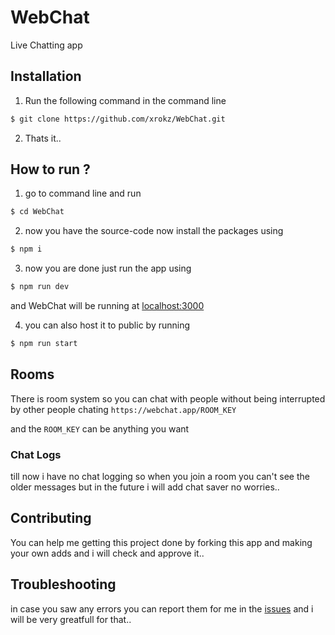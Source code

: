 
# WebChat

Live Chatting app

  
## Installation
1. Run the following command in the command line

```bash
$ git clone https://github.com/xrokz/WebChat.git
```
2. Thats it..

## How to run ?

1. go to command line and run

  

```bash
$ cd WebChat
```

  

2. now you have the source-code now install the packages using

```bash
$ npm i
```

  

3. now you are done just run the app using

```bash
$ npm run dev
```

and WebChat will be running at [localhost:3000](http://localhost:3000)

  

4. you can also host it to public by running

```bash
$ npm run start
```

## Rooms
There is room system so you can chat with people without being interrupted by other people chating `https://webchat.app/ROOM_KEY`

and the `ROOM_KEY` can be anything you want 

### Chat Logs
till now i have no chat logging so when you join a room you can't see the older messages but in the future i will add chat saver no worries..


## Contributing
You can help me getting this project done by forking this app and making your own adds and i will check and approve it..

## Troubleshooting
in case you saw any errors you can report them for me in the [issues](https://github.com/xRokz/WebChat/issues)
and i will be very greatfull for that..

